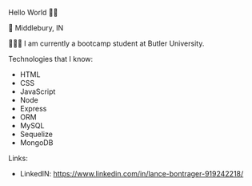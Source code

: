 Hello World 👋🏼

📍 Middlebury, IN

👨🏼‍🎓 I am currently a bootcamp student at Butler University.

Technologies that I know:
- HTML
- CSS
- JavaScript
- Node
- Express
- ORM
- MySQL
- Sequelize
- MongoDB

Links:
- LinkedIN: https://www.linkedin.com/in/lance-bontrager-919242218/
